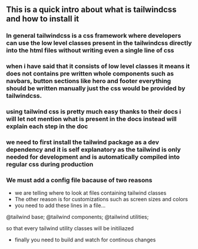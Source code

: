 ## This is a quick intro about what is tailwindcss and how to install it


### In general tailwindcss is a css framework where developers can use the low level classes present in the tailwindcss directly into the html files without writing even a single line of css

### when i have said that it consists of low level classes it means it does not contains pre written whole components such as navbars, button sections like hero and footer everything should be written manually just the css would be provided by tailwindcss.

### using tailwind css is pretty much easy thanks to their docs i will let not mention what is present in the docs instead will explain each step in the doc

### we need to first install the tailwind package as a dev dependency and it is self explanatory as the tailwind is only needed for development and is automatically compiled into regular css during production

### We must add a config file bacause of two reasons

- we are telling where to look at files containing tailwind classes 
- The other reason is for customizations such as screen sizes and colors
- you need to add these lines in a file... 

@tailwind base;
@tailwind components;
@tailwind utilities;

so that every tailwind utility classes will be initiliazed 

- finally you need to build and watch for continous changes 
